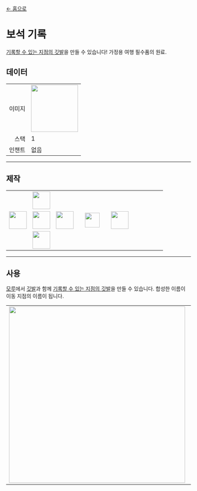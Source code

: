 [← 홈으로](../)
# 보석 기록
[기록할 수 있는 지점의 깃발](record_point_banner.md)을 만들 수 있습니다!
가정용 여행 필수품의 원료.

## 데이터
<table>
    <tr><td align="end">이미지</td><td><img src="https://i.imgur.com/5IDgby3.png" width="128"/></td></tr>
    <tr><td align="end">스택</td><td>1</td></tr>
    <tr><td align="end">인챈트</td><td>없음</td></tr>
</table>

---

## 제작
<table>
    <tr><td></td><td><img src="https://i.imgur.com/wkLqvqi.png" width="48"/></td><td></td><td colspan="3"></td></tr>
    <tr><td><img src="https://i.imgur.com/wkLqvqi.png" width="48"/></td><td><img src="https://i.imgur.com/fWIUn4F.png" width="48"/></td><td><img src="https://i.imgur.com/wkLqvqi.png" width="48"/></td><td width="70" align="center"><img src="https://i.imgur.com/VE0KqIE.png" width="40"/></td><td><img src="https://i.imgur.com/5IDgby3.png" width="48"/></td><td width="70"></td></tr>
    <tr><td></td><td><img src="https://i.imgur.com/wkLqvqi.png" width="48"/></td><td></td><td colspan="3"></td></tr>
</table>

---

## 사용
[모루](https://minecraft.fandom.com/ko/wiki/모루)에서 [깃발](https://minecraft.fandom.com/ko/wiki/깃발)과 함께 [기록할 수 있는 지점의 깃발](record_point_banner.md)을 만들 수 있습니다.
합성한 이름이 이동 지점의 이름이 됩니다.

<table>
    <tr><td><img src="https://i.imgur.com/Xq6yCL5.png" width="480"/></td><td><img src="https://i.imgur.com/YE5JOw8.png" width="480"/></td></tr>
</table>
